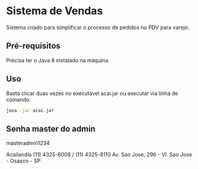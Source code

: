 # Sistema de Vendas

Sistema criado para simplificar o processo de pedidos no PDV para varejo.

## Pré-requisitos

Precisa ter o Java 8 instalado na máquina.

## Uso

Basta clicar duas vezes no executável acai.jar ou executar via linha de comando:

```cmd
java -jar acai.jar
```

## Senha master do admin

masteradmin1234

Acailandia
(11) 4325-8008 / (11) 4325-8110
Av. Sao Jose, 296 - Vl. Sao Jose - Osasco - SP

